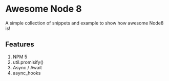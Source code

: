 # Awesome Node 8
A simple collection of snippets and example to show how awesome Node8 is!

## Features
1. NPM 5
2. util.promisify()
3. Async / Await
4. async_hooks
